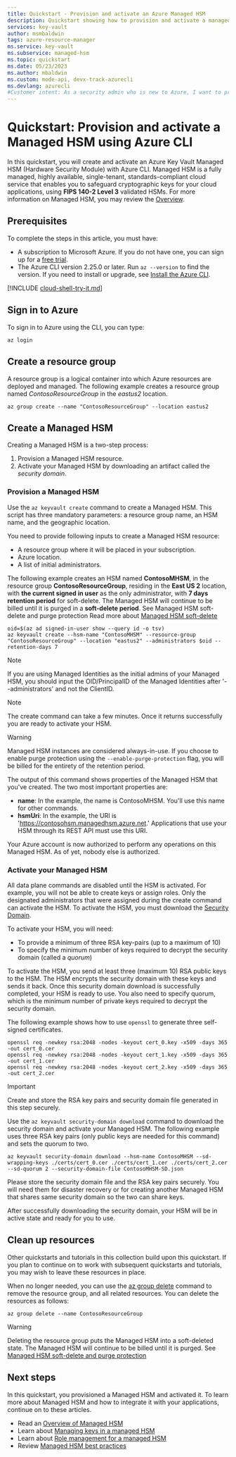 ```yaml
---
title: Quickstart - Provision and activate an Azure Managed HSM
description: Quickstart showing how to provision and activate a managed HSM using Azure CLI
services: key-vault
author: msmbaldwin
tags: azure-resource-manager
ms.service: key-vault
ms.subservice: managed-hsm
ms.topic: quickstart
ms.date: 05/23/2023
ms.author: mbaldwin
ms.custom: mode-api, devx-track-azurecli 
ms.devlang: azurecli
#Customer intent: As a security admin who is new to Azure, I want to provision and activate a managed HSM
---
```


# Quickstart: Provision and activate a Managed HSM using Azure CLI

In this quickstart, you will create and activate an Azure Key Vault Managed HSM (Hardware Security Module) with Azure CLI. Managed HSM is a fully managed, highly available, single-tenant, standards-compliant cloud service that enables you to safeguard cryptographic keys for your cloud applications, using **FIPS  140-2 Level 3** validated HSMs. For more information on Managed HSM, you may review the [Overview](overview.md). 

## Prerequisites

To complete the steps in this article, you must have:

* A subscription to Microsoft Azure. If you do not have one, you can sign up for a [free trial](https://azure.microsoft.com/pricing/free-trial).
* The Azure CLI version 2.25.0 or later. Run `az --version` to find the version. If you need to install or upgrade, see [Install the Azure CLI]( /cli/azure/install-azure-cli).

[!INCLUDE [cloud-shell-try-it.md](../../../includes/cloud-shell-try-it.md)]

## Sign in to Azure

To sign in to Azure using the CLI, you can type:

```azurecli
az login
```

## Create a resource group

A resource group is a logical container into which Azure resources are deployed and managed. The following example creates a resource group named *ContosoResourceGroup* in the *eastus2* location.

```azurecli-interactive
az group create --name "ContosoResourceGroup" --location eastus2
```

## Create a Managed HSM

Creating a Managed HSM is a two-step process:
1. Provision a Managed HSM resource.
2. Activate your Managed HSM by downloading an artifact called the *security domain*.

### Provision a Managed HSM

Use the `az keyvault create` command to create a Managed HSM. This script has three mandatory parameters: a resource group name, an HSM name, and the geographic location.

You need to provide following inputs to create a Managed HSM resource:
- A resource group where it will be placed in your subscription.
- Azure location.
- A list of initial administrators.

The following example creates an HSM named **ContosoMHSM**, in the resource group  **ContosoResourceGroup**, residing in the **East US 2** location, with **the current signed in user** as the only administrator, with **7 days retention period** for soft-delete. The Managed HSM will continue to be billed until it is purged in a **soft-delete period**. See Managed HSM soft-delete and purge protection Read more about [Managed HSM soft-delete](soft-delete-overview.md)

```azurecli-interactive
oid=$(az ad signed-in-user show --query id -o tsv)
az keyvault create --hsm-name "ContosoMHSM" --resource-group "ContosoResourceGroup" --location "eastus2" --administrators $oid --retention-days 7
```

> [!NOTE]
> If you are using Managed Identities as the initial admins of your Managed HSM, you should input the OID/PrincipalID of the Managed Identities after '--administrators' and not the ClientID.

> [!NOTE]
> The create command can take a few minutes. Once it returns successfully you are ready to activate your HSM.

> [!WARNING]
> Managed HSM instances are considered always-in-use. If you choose to enable purge protection using the `--enable-purge-protection` flag, you will be billed for the entirety of the retention period.

The output of this command shows properties of the Managed HSM that you've created. The two most important properties are:

* **name**: In the example, the name is ContosoMHSM. You'll use this name for other commands.
* **hsmUri**: In the example, the URI is 'https://contosohsm.managedhsm.azure.net.' Applications that use your HSM through its REST API must use this URI.

Your Azure account is now authorized to perform any operations on this Managed HSM. As of yet, nobody else is authorized.

### Activate your Managed HSM

All data plane commands are disabled until the HSM is activated. For example, you will not be able to create keys or assign roles. Only the designated administrators that were assigned during the create command can activate the HSM. To activate the HSM, you must download the [Security Domain](security-domain.md).

To activate your HSM, you will need:
- To provide a minimum of three RSA key-pairs (up to a maximum of 10)
- To specify the minimum number of keys required to decrypt the security domain (called a *quorum*)

To activate the HSM, you send at least three (maximum 10) RSA public keys to the HSM. The HSM encrypts the security domain with these keys and sends it back. Once this security domain download is successfully completed, your HSM is ready to use. You also need to specify quorum, which is the minimum number of private keys required to decrypt the security domain.

The following example shows how to use  `openssl` to generate three self-signed certificates.

```azurecli-interactive
openssl req -newkey rsa:2048 -nodes -keyout cert_0.key -x509 -days 365 -out cert_0.cer
openssl req -newkey rsa:2048 -nodes -keyout cert_1.key -x509 -days 365 -out cert_1.cer
openssl req -newkey rsa:2048 -nodes -keyout cert_2.key -x509 -days 365 -out cert_2.cer
```

> [!IMPORTANT]
> Create and store the RSA key pairs and security domain file generated in this step securely.

Use the `az keyvault security-domain download` command to download the security domain and activate your Managed HSM. The following example uses three RSA key pairs (only public keys are needed for this command) and sets the quorum to two.

```azurecli-interactive
az keyvault security-domain download --hsm-name ContosoMHSM --sd-wrapping-keys ./certs/cert_0.cer ./certs/cert_1.cer ./certs/cert_2.cer --sd-quorum 2 --security-domain-file ContosoMHSM-SD.json
```

Please store the security domain file and the RSA key pairs securely. You will need them for disaster recovery or for creating another Managed HSM that shares same security domain so the two can share keys.

After successfully downloading the security domain, your HSM will be in active state and ready for you to use.

## Clean up resources

Other quickstarts and tutorials in this collection build upon this quickstart. If you plan to continue on to work with subsequent quickstarts and tutorials, you may wish to leave these resources in place.

When no longer needed, you can use the [az group delete](/cli/azure/group) command to remove the resource group, and all related resources. You can delete the resources as follows:

```azurecli-interactive
az group delete --name ContosoResourceGroup
```
> [!WARNING]
> Deleting the resource group puts the Managed HSM into a soft-deleted state. The Managed HSM will continue to be billed until it is purged. See [Managed HSM soft-delete and purge protection](recovery.md)

## Next steps

In this quickstart, you provisioned a Managed HSM and activated it. To learn more about Managed HSM and how to integrate it with your applications, continue on to these articles.

- Read an [Overview of Managed HSM](overview.md)
- Learn about [Managing keys in a managed HSM](key-management.md)
- Learn about [Role management for a managed HSM](role-management.md)
- Review [Managed HSM best practices](best-practices.md)
